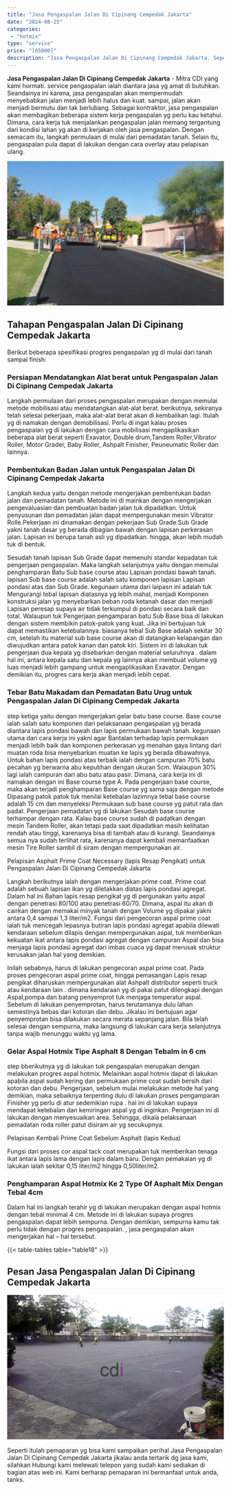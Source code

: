 ```yaml
---
title: "Jasa Pengaspalan Jalan Di Cipinang Cempedak Jakarta"
date: "2024-08-25"
categories:
 - "hotmix"
type: "service"
price: "[65000]"
description: "Jasa Pengaspalan Jalan Di Cipinang Cempedak Jakarta. Seperti itulah pemaparan yg bisa kami sampaikan perihal Jasa Pengaspalan Jalan Di Cipinang Cempedak Jaka..."
---
```


**Jasa Pengaspalan Jalan Di Cipinang Cempedak Jakarta** - Mitra CDI yang kami hormati. service pengaspalan ialah diantara jasa yg amat di butuhkan. Seandainya ini karena, jasa pengaspalan akan mempermudah menyebabkan jalan menjadi lebih halus dan kuat. sampai, jalan akan menjadi bermutu dan tak berlubang. Sebagai kontraktor, jasa pengaspalan akan membagikan beberapa sistem kerja pengaspalan yg perlu kau ketahui. Dimana, cara kerja tuk menjalankan pengaspalan jalan memang tergantung dari kondisi lahan yg akan di kerjakan oleh jasa pengaspalan. Dengan semacam itu, langkah permulaan di mulai dari pemadatan tanah. Selain itu, pengaspalan pula dapat di lakukan dengan cara overlay atau pelapisan ulang.

![Jasa Pengaspalan Jalan Di Cipinang Cempedak Jakarta](/images/hotmix/jasa-hotmix-aspal-08.jpg)

## Tahapan Pengaspalan Jalan Di Cipinang Cempedak Jakarta

Berikut beberapa spesifikasi progres pengaspalan yg di mulai dari tanah sampai finish:

### Persiapan Mendatangkan Alat berat untuk Pengaspalan Jalan Di Cipinang Cempedak Jakarta

Langkah permulaan dari proses pengaspalan merupakan dengan memulai metode mobilisasi atau mendatangkan alat-alat berat. berikutnya, sekiranya telah selesai pekerjaan, maka alat-alat berat akan di kembalikan lagi. Itulah yg di namakan dengan demobilisasi. Perlu di ingat kalau proses pengaspalan yg di lakukan dengan cara mobilisasi mengaplikasikan beberapa alat berat seperti Exavator, Double drum,Tandem Roller,Vibrator Roller, Motor Grader, Baby Roller, Ashpalt Finisher, Peuneumatic Roller dan lainnya.

### Pembentukan Badan Jalan untuk Pengaspalan Jalan Di Cipinang Cempedak Jakarta

Langkah kedua yaitu dengan metode mengerjakan pembentukan badan jalan dan pemadatan tanah. Metode ini di mainkan dengan mengerjakan pengevaluasian dan pembuatan badan jalan tuk dipadatkan. Untuk penyusunan dan pemadatan jalan dapat mempergunakan mesin Vibrator Rolle.Pekerjaan ini dinamakan dengan pekerjaan Sub Grade.Sub Grade yakni tanah dasar yg berada dibagian bawah dengan lapisan perkerasan jalan. Lapisan ini berupa tanah asli yg dipadatkan. hingga, akan lebih mudah tuk di bentuk.

Sesudah tanah lapisan Sub Grade dapat memenuhi standar kepadatan tuk pengerjaan pengaspalan. Maka langkah selanjutnya yaitu dengan memulai penghamparan Batu Sub base course atau Lapisan pondasi bawah tanah. lapisan Sub base course adalah salah satu komponen lapisan Lapisan pondasi atas dan Sub Grade. kegunaan utama dari laipasn ini adalah tuk Mengurangi tebal lapisan diatasnya yg lebih mahal, menjadi Komponen konstruksi jalan yg menyebarkan beban roda ketanah dasar dan menjadi Lapisan peresap supaya air tidak terkumpul di pondasi secara baik dan total. Walaupun tuk Pengerjaan pengamparan batu Sub Base bisa di lakukan dengan sistem membikin patok-patok yang kuat. Jika ini bertujuan tuk dapat memastikan ketebalannya. biasanya tebal Sub Base adalah sekitar 30 cm, setelah itu material sub base course akan di datangkan kelapangan dan diwujudkan antara patok kanan dan patok kiri. Sistem ini di lakukan tuk pengerjaan dua kepala yg disebarkan dengan material seluruhnya . dalam hal ini, antara kepala satu dan kepala yg lainnya akan membuat volume yg luas menjadi lebih gampang untuk mengaplikasikan Exavator. Dengan demikian itu, progres cara kerja akan menjadi lebih cepat.

### Tebar Batu Makadam dan Pemadatan Batu Urug untuk Pengaspalan Jalan Di Cipinang Cempedak Jakarta

step ketiga yaitu dengan mengerjakan gelar batu base course. Base course ialah salah satu komponen dari pelaksanaan pengaspalan yg berada diantara lapis pondasi bawah dan lapis permukaan bawah tanah. kegunaan utama dari cara kerja ini yakni agar Bantalan terhadap lapis permukaan menjadi lebih baik dan komponen perkerasan yg menahan gaya lintang dari muatan roda bisa menyebarkan muatan ke lapis yg berada dibawahnya. Untuk bahan lapis pondasi atas terbaik ialah dengan campuran 70% batu pecahan yg berwarna abu keputihan dengan ukuran 5cm. Walaupun 30% lagi ialah campuran dari abu batu atau pasir. Dimana, cara kerja ini di namakan dengan ini Base course type A. Pada pengerjaan base course, maka akan terjadi penghamparan Base course yg sama saja dengan metode Dipasang patok patok tuk menilai ketebalan lazimnya tebal base course adalah 15 cm dan menyeleksi Permukaan sub base course yg patut rata dan padat. Pengerjaan pemadatan yg di lakukan Sesudah base course terhampar dengan rata. Kalau base course sudah di padatkan dengan mesin Tandem Roller, akan tetapi pada saat dipadatkan masih kelihatan rendah atau tinggi, karenanya bisa di tambah atau di kurangi. Seandainya semua nya sudah terlihat rata, karenanya dapat kembali memanfaatkan mesin Tire Roller sambil di siram dengan mempergunakan air.

Pelapisan Asphalt Prime Coat Necessary (lapis Resap Pengikat) untuk Pengaspalan Jalan Di Cipinang Cempedak Jakarta

Langkah berikutnya ialah dengan mengerjakan prime coat. Prime coat adalah sebuah lapisan ikan yg diletakkan diatas lapis pondasi agregat. Dalam hal ini Bahan lapis resap pengikat yg di pergunakan yaitu aspal dengan penetrasi 80/100 atau penetrasi 60/70. Dimana, aspal itu akan di cairkan dengan memakai minyak tanah dengan Volume yg dipakai yakni antara 0,4 sampai 1,3 liter/m2. Fungsi dari pengecoran aspal prime coat ialah tuk mencegah lepasnya butiran lapis pondasi agregat apabila dilewati kendaraan sebelum dilapis dengan mempergunakan aspal, tuk memberikan kekuatan ikat antara lapis pondasi agregat dengan campuran Aspal dan bisa menjaga lapis pondasi agregat dari imbas cuaca yg dapat merusak struktur kerusakan jalan hal yang demikian.

Inilah sebabnya, harus di lakukan pengecoran aspal prime coat. Pada proses pengecoran aspal prime coat, hingga pemasangan Lapis resap pengikat diharuskan mempergunakan alat Ashpalt distributor seperti truck atau kendaraan lain . dimana kendaraan yg di pakai patut dilengkapi dengan Aspal,pompa dan batang penyemprot tuk menjaga temperatur aspal. Sebelum di lakukan penyemprotan, harus terutamanya dulu lahan semestinya bebas dari kotoran dan debu. Jikalau ini bertujuan agar penyemprotan bisa dilakukan secara merata sepanjang jalan. Bila telah selesai dengan sempurna, maka langsung di lakukan cara kerja selanjutnya tanpa wajib menunggu waktu yg lama.

### Gelar Aspal Hotmix Tipe Asphalt 8 Dengan Tebalm in 6 cm

step bberikutnya yg di lakukan tuk pengaspalan merupakan dengan melakukan progres aspal hotmix. Melainkan aspal hotmix dapat di lakukan apabila aspal sudah kering dan permukaan prime coat sudah bersih dari kotoran dan debu. Pengerjaan, sebelum mulai melakukan metode hal yang demikian, maka sebaiknya terpenting dulu di lakukan proses pengamparan Finisher yg perlu di atur sedemikian rupa . hal ini di lakukan supaya mendapat ketebalan dan kemiringan aspal yg di inginkan. Pengerjaan ini di lakukan dengan menyesuaikan area. Sehingga, dikala pelaksanaan pemadatan roda roller patut disiram air yg secukupnya.

Pelapisan Kembali Prime Coat Sebelum Asphalt (lapis Kedua)

Fungsi dari proses cor aspal tack coat merupakan tuk memberikan tenaga ikat antara lapis lama dengan lapis dalam baru. Dengan pemakaian yg di lakukan ialah sekitar 0,15 liter/m2 hingga 0,50liter/m2.

### Penghamparan Aspal Hotmix Ke 2 Type Of Asphalt Mix Dengan Tebal 4cm

Dalam hal ini langkah terahir yg di lakukan merupakan dengan aspal hotmix dengan tebal minimal 4 cm. Metode ini di lakukan supaya progres pengaspalan dapat lebih sempurna. Dengan demikian, sempurna kamu tak perlu tidak dengan progres pengaspalan. , jasa pengaspalan akan mengerjakan hal – hal tersebut.

{{< table-tables table="table18" >}}

## Pesan Jasa Pengaspalan Jalan Di Cipinang Cempedak Jakarta

![Jasa Pengaspalan Jalan Di Cipinang Cempedak Jakarta](/images/hotmix/jasa-hotmix-aspal-03.jpg)

Seperti itulah pemaparan yg bisa kami sampaikan perihal Jasa Pengaspalan Jalan Di Cipinang Cempedak Jakarta jikalau anda tertarik dg jasa kami, silahkan Hubungi kami melewati telepon yang sudah kami sediakan di bagian atas web ini. Kami berharap pemaparan ini bermanfaat untuk anda, tanks.
